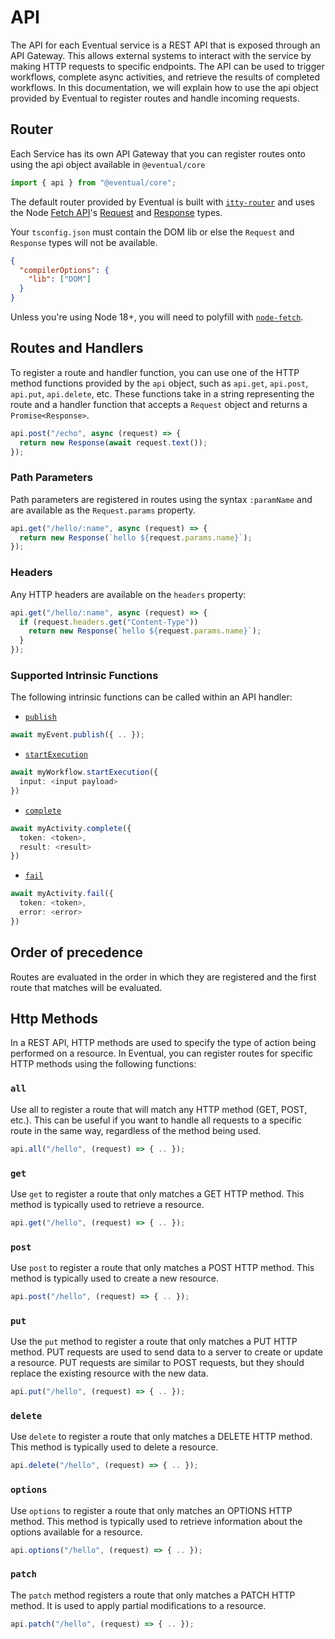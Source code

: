 # API

The API for each Eventual service is a REST API that is exposed through an API Gateway. This allows external systems to interact with the service by making HTTP requests to specific endpoints. The API can be used to trigger workflows, complete async activities, and retrieve the results of completed workflows. In this documentation, we will explain how to use the api object provided by Eventual to register routes and handle incoming requests.

## Router

Each Service has its own API Gateway that you can register routes onto using the api object available in `@eventual/core`

```ts
import { api } from "@eventual/core";
```

The default router provided by Eventual is built with [`itty-router`](https://github.com/kwhitley/itty-router) and uses the Node [Fetch API](https://developer.mozilla.org/en-US/docs/Web/API/Fetch_API)'s [Request](https://developer.mozilla.org/en-US/docs/Web/API/Request) and [Response](https://developer.mozilla.org/en-US/docs/Web/API/Response) types.

Your `tsconfig.json` must contain the DOM lib or else the `Request` and `Response` types will not be available.

```json
{
  "compilerOptions": {
    "lib": ["DOM"]
  }
}
```

Unless you're using Node 18+, you will need to polyfill with [`node-fetch`](https://www.npmjs.com/package/node-fetch).

## Routes and Handlers

To register a route and handler function, you can use one of the HTTP method functions provided by the `api` object, such as `api.get`, `api.post`, `api.put`, `api.delete`, etc. These functions take in a string representing the route and a handler function that accepts a `Request` object and returns a `Promise<Response>`.

```ts
api.post("/echo", async (request) => {
  return new Response(await request.text());
});
```

### Path Parameters

Path parameters are registered in routes using the syntax `:paramName` and are available as the `Request.params` property.

```ts
api.get("/hello/:name", async (request) => {
  return new Response(`hello ${request.params.name}`);
});
```

### Headers

Any HTTP headers are available on the `headers` property:

```ts
api.get("/hello/:name", async (request) => {
  if (request.headers.get("Content-Type"))
    return new Response(`hello ${request.params.name}`);
  }
});
```

### Supported Intrinsic Functions

The following intrinsic functions can be called within an API handler:

- [`publish`](./2-event.md#publish-to-an-event)

```ts
await myEvent.publish({ .. });
```

- [`startExecution`](./3-workflow.md#start-execution)

```ts
await myWorkflow.startExecution({
  input: <input payload>
})
```

- [`complete`](./4-activity.md#complete-an-activity)

```ts
await myActivity.complete({
  token: <token>,
  result: <result>
})
```

- [`fail`](./4-activity.md#fail-an-activity)

```ts
await myActivity.fail({
  token: <token>,
  error: <error>
})
```

## Order of precedence

Routes are evaluated in the order in which they are registered and the first route that matches will be evaluated.

## Http Methods

In a REST API, HTTP methods are used to specify the type of action being performed on a resource. In Eventual, you can register routes for specific HTTP methods using the following functions:

### `all`

Use all to register a route that will match any HTTP method (GET, POST, etc.). This can be useful if you want to handle all requests to a specific route in the same way, regardless of the method being used.

```ts
api.all("/hello", (request) => { .. });
```

### `get`

Use `get` to register a route that only matches a GET HTTP method. This method is typically used to retrieve a resource.

```ts
api.get("/hello", (request) => { .. });
```

### `post`

Use `post` to register a route that only matches a POST HTTP method. This method is typically used to create a new resource.

```ts
api.post("/hello", (request) => { .. });
```

### `put`

Use the `put` method to register a route that only matches a PUT HTTP method. PUT requests are used to send data to a server to create or update a resource. PUT requests are similar to POST requests, but they should replace the existing resource with the new data.

```ts
api.put("/hello", (request) => { .. });
```

### `delete`

Use `delete` to register a route that only matches a DELETE HTTP method. This method is typically used to delete a resource.

```ts
api.delete("/hello", (request) => { .. });
```

### `options`

Use `options` to register a route that only matches an OPTIONS HTTP method. This method is typically used to retrieve information about the options available for a resource.

```ts
api.options("/hello", (request) => { .. });
```

### `patch`

The `patch` method registers a route that only matches a PATCH HTTP method. It is used to apply partial modifications to a resource.

```ts
api.patch("/hello", (request) => { .. });
```
